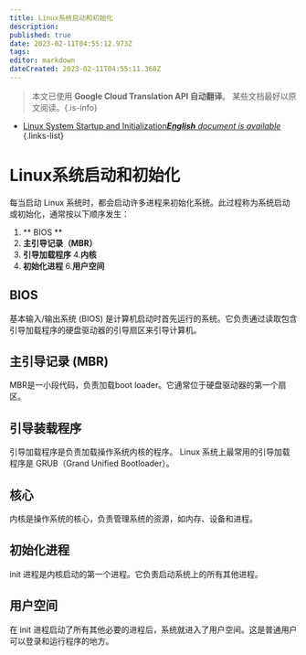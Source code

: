 ```yaml
---
title: Linux系统启动和初始化
description: 
published: true
date: 2023-02-11T04:55:12.973Z
tags: 
editor: markdown
dateCreated: 2023-02-11T04:55:11.368Z
---
```


> 本文已使用 **Google Cloud Translation API 自动翻译**。
某些文档最好以原文阅读。{.is-info}



- [Linux System Startup and Initialization***English** document is available*](/en/Knowledge-base/Linux/linux-system-startup-and-initialization)
{.links-list}


# Linux系统启动和初始化

每当启动 Linux 系统时，都会启动许多进程来初始化系统。此过程称为系统启动或初始化，通常按以下顺序发生：

1. ** BIOS **
2. **主引导记录（MBR）**
3. **引导加载程序**
4.**内核**
5. **初始化进程**
6.**用户空间**

## BIOS

基本输入/输出系统 (BIOS) 是计算机启动时首先运行的系统。它负责通过读取包含引导加载程序的硬盘驱动器的引导扇区来引导计算机。

## 主引导记录 (MBR)

MBR是一小段代码，负责加载boot loader。它通常位于硬盘驱动器的第一个扇区。

## 引导装载程序

引导加载程序是负责加载操作系统内核的程序。 Linux 系统上最常用的引导加载程序是 GRUB（Grand Unified Bootloader）。

## 核心

内核是操作系统的核心，负责管理系统的资源，如内存、设备和进程。

## 初始化进程

init 进程是内核启动的第一个进程。它负责启动系统上的所有其他进程。

## 用户空间

在 init 进程启动了所有其他必要的进程后，系统就进入了用户空间。这是普通用户可以登录和运行程序的地方。